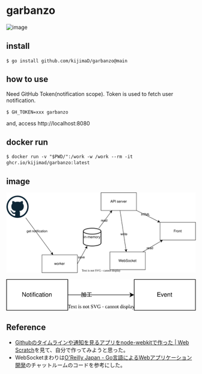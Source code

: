 # garbanzo

![image](https://github.com/kijimaD/garbanzo/assets/11595790/77118b7f-cf66-4493-99fa-5063c52a6bca)

## install

```
$ go install github.com/kijimaD/garbanzo@main
```

## how to use

Need GitHub Token(notification scope). Token is used to fetch user notification.

```
$ GH_TOKEN=xxx garbanzo
```

and, access http://localhost:8080

## docker run

```
$ docker run -v "$PWD/":/work -w /work --rm -it ghcr.io/kijimad/garbanzo:latest
```

## image

![image](docs/20230528-structure.drawio.svg)

![image](docs/20230529-store.drawio.svg)

## Reference

- [Githubのタイムラインや通知を見るアプリをnode\-webkitで作った \| Web Scratch](https://efcl.info/2014/0430/res3872/)を見て、自分で作ってみようと思った。
- WebSocketまわりは[O'Reilly Japan \- Go言語によるWebアプリケーション開発](https://www.oreilly.co.jp/books/9784873117522/)のチャットルームのコードを参考にした。
